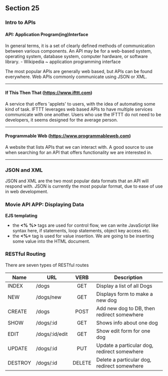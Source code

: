 ## Section 25
### Intro to APIs
#### API: Application Program(ing)Interface
In general terms, it is a set of clearly defined methods of communication between various components. An API may be for a web-based system, operating system, database system, computer hardware, or software library. - Wikipedia ~ application programming interface

The most popular APIs are generally web based, but APIs can be found everywhere. Web APIs commonly communicate using JSON or XML.

---
#### If This Then That (https://www.ifttt.com)
A service that offers 'applets' to users, with the idea of automating some kind of task. IFTTT leverages web based APIs to have multiple services communicate with one another. Users who use the IFTTT do not need to be developers, it seems designed for the average person.

---
#### Programmable Web (https://www.programmableweb.com)
A website that lists APIs that we can interact with. A good source to use when searching for an API that offers functionality we are interested in.

---

### JSON and XML
JSON and XML are the two most popular data formats that an API will respond with. JSON is currently the most popular format, due to ease of use in web development.

### Movie API APP: Displaying Data
__EJS templating__
  * the __<%__ __%>__ tags are used for control flow, we can write JavaScript like syntax here, if statements, loop statements, object key access etc.
  * the __<%=__ tag is used for value insertion. We are going to be inserting some value into the HTML document.

### RESTful Routing
There are seven types of RESTful routes

| Name    | URL            | VERB | Description                                |
| ------- | -------------- |:---: | -----------                                |
| INDEX   | /dogs          |  GET | Display a list of all Dogs                 |
| NEW     | /dogs/new      |  GET | Displays form to make a new dog            |
| CREATE  | /dogs          | POST | Add new dog to DB, then redirect somewhere |
| SHOW    | /dogs/:id      |  GET | Shows info about one dog                   |
| EDIT    | /dogs/:id/edit |  GET | Show edit form for one dog                 |
| UPDATE  | /dogs/:id      | PUT  | Update a particular dog, redirect somewhere|
| DESTROY | /dogs/:id      |DELETE| Delete a particular dog, redirect somewhere|